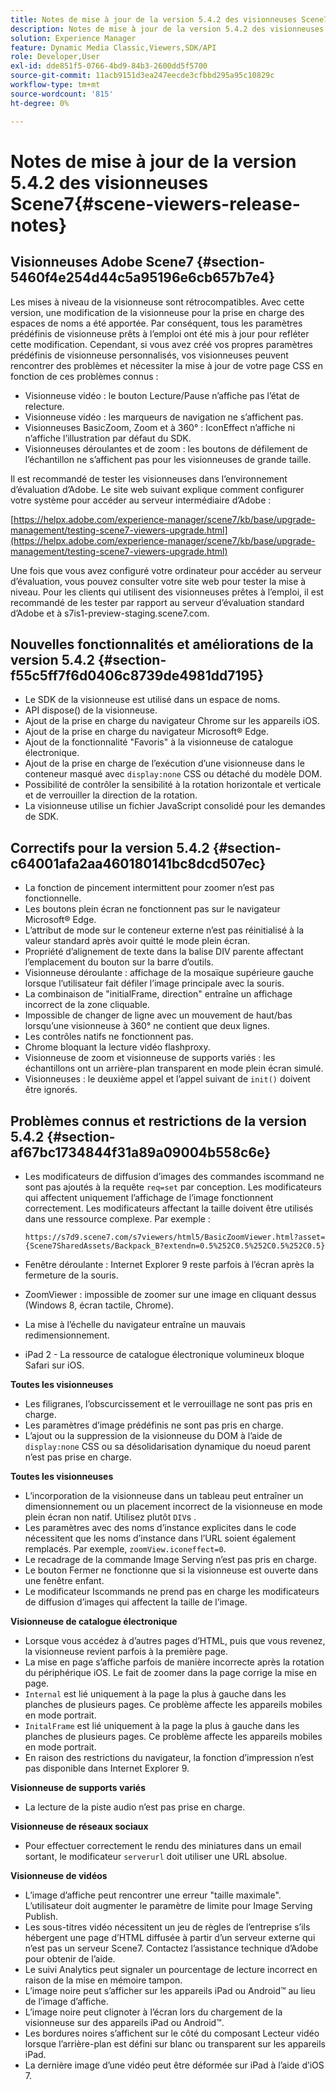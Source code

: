 ```yaml
---
title: Notes de mise à jour de la version 5.4.2 des visionneuses Scene7
description: Notes de mise à jour de la version 5.4.2 des visionneuses Scene7
solution: Experience Manager
feature: Dynamic Media Classic,Viewers,SDK/API
role: Developer,User
exl-id: dde851f5-0766-4bd9-84b3-2600dd5f5700
source-git-commit: 11acb9151d3ea247eecde3cfbbd295a95c10829c
workflow-type: tm+mt
source-wordcount: '815'
ht-degree: 0%

---
```


# Notes de mise à jour de la version 5.4.2 des visionneuses Scene7{#scene-viewers-release-notes}

## Visionneuses Adobe Scene7 {#section-5460f4e254d44c5a95196e6cb657b7e4}

Les mises à niveau de la visionneuse sont rétrocompatibles. Avec cette version, une modification de la visionneuse pour la prise en charge des espaces de noms a été apportée. Par conséquent, tous les paramètres prédéfinis de visionneuse prêts à l’emploi ont été mis à jour pour refléter cette modification. Cependant, si vous avez créé vos propres paramètres prédéfinis de visionneuse personnalisés, vos visionneuses peuvent rencontrer des problèmes et nécessiter la mise à jour de votre page CSS en fonction de ces problèmes connus :

* Visionneuse vidéo : le bouton Lecture/Pause n’affiche pas l’état de relecture.
* Visionneuse vidéo : les marqueurs de navigation ne s’affichent pas.
* Visionneuses BasicZoom, Zoom et à 360° : IconEffect n’affiche ni n’affiche l’illustration par défaut du SDK.
* Visionneuses déroulantes et de zoom : les boutons de défilement de l’échantillon ne s’affichent pas pour les visionneuses de grande taille.

Il est recommandé de tester les visionneuses dans l’environnement d’évaluation d’Adobe. Le site web suivant explique comment configurer votre système pour accéder au serveur intermédiaire d’Adobe :

[https://helpx.adobe.com/experience-manager/scene7/kb/base/upgrade-management/testing-scene7-viewers-upgrade.html](https://helpx.adobe.com/experience-manager/scene7/kb/base/upgrade-management/testing-scene7-viewers-upgrade.html)

Une fois que vous avez configuré votre ordinateur pour accéder au serveur d’évaluation, vous pouvez consulter votre site web pour tester la mise à niveau. Pour les clients qui utilisent des visionneuses prêtes à l’emploi, il est recommandé de les tester par rapport au serveur d’évaluation standard d’Adobe et à s7is1-preview-staging.scene7.com.

## Nouvelles fonctionnalités et améliorations de la version 5.4.2 {#section-f55c5ff7f6d0406c8739de4981dd7195}

* Le SDK de la visionneuse est utilisé dans un espace de noms.
* API dispose() de la visionneuse.
* Ajout de la prise en charge du navigateur Chrome sur les appareils iOS.
* Ajout de la prise en charge du navigateur Microsoft® Edge.
* Ajout de la fonctionnalité &quot;Favoris&quot; à la visionneuse de catalogue électronique.
* Ajout de la prise en charge de l’exécution d’une visionneuse dans le conteneur masqué avec `display:none` CSS ou détaché du modèle DOM.
* Possibilité de contrôler la sensibilité à la rotation horizontale et verticale et de verrouiller la direction de la rotation.
* La visionneuse utilise un fichier JavaScript consolidé pour les demandes de SDK.

## Correctifs pour la version 5.4.2 {#section-c64001afa2aa460180141bc8dcd507ec}

* La fonction de pincement intermittent pour zoomer n’est pas fonctionnelle.
* Les boutons plein écran ne fonctionnent pas sur le navigateur Microsoft® Edge.
* L’attribut de mode sur le conteneur externe n’est pas réinitialisé à la valeur standard après avoir quitté le mode plein écran.
* Propriété d’alignement de texte dans la balise DIV parente affectant l’emplacement du bouton sur la barre d’outils.
* Visionneuse déroulante : affichage de la mosaïque supérieure gauche lorsque l’utilisateur fait défiler l’image principale avec la souris.
* La combinaison de &quot;initialFrame, direction&quot; entraîne un affichage incorrect de la zone cliquable.
* Impossible de changer de ligne avec un mouvement de haut/bas lorsqu’une visionneuse à 360° ne contient que deux lignes.
* Les contrôles natifs ne fonctionnent pas.
* Chrome bloquant la lecture vidéo flashproxy.
* Visionneuse de zoom et visionneuse de supports variés : les échantillons ont un arrière-plan transparent en mode plein écran simulé.
* Visionneuses : le deuxième appel et l’appel suivant de `init()` doivent être ignorés.

## Problèmes connus et restrictions de la version 5.4.2 {#section-af67bc1734844f31a89a09004b558c6e}

* Les modificateurs de diffusion d’images des commandes iscommand ne sont pas ajoutés à la requête `req=set` par conception. Les modificateurs qui affectent uniquement l’affichage de l’image fonctionnent correctement. Les modificateurs affectant la taille doivent être utilisés dans une ressource complexe. Par exemple :

  ```
  https://s7d9.scene7.com/s7viewers/html5/BasicZoomViewer.html?asset= {Scene7SharedAssets/Backpack_B?extendn=0.5%252C0.5%252C0.5%252C0.5}
  ```

* Fenêtre déroulante : Internet Explorer 9 reste parfois à l’écran après la fermeture de la souris.
* ZoomViewer : impossible de zoomer sur une image en cliquant dessus (Windows 8, écran tactile, Chrome).
* La mise à l’échelle du navigateur entraîne un mauvais redimensionnement.
* iPad 2 - La ressource de catalogue électronique volumineux bloque Safari sur iOS.

**Toutes les visionneuses**

* Les filigranes, l’obscurcissement et le verrouillage ne sont pas pris en charge.
* Les paramètres d’image prédéfinis ne sont pas pris en charge.
* L’ajout ou la suppression de la visionneuse du DOM à l’aide de `display:none` CSS ou sa désolidarisation dynamique du noeud parent n’est pas prise en charge.

**Toutes les visionneuses**

* L’incorporation de la visionneuse dans un tableau peut entraîner un dimensionnement ou un placement incorrect de la visionneuse en mode plein écran non natif. Utilisez plutôt `DIV`s .
* Les paramètres avec des noms d’instance explicites dans le code nécessitent que les noms d’instance dans l’URL soient également remplacés. Par exemple, `zoomView.iconeffect=0`.
* Le recadrage de la commande Image Serving n’est pas pris en charge.
* Le bouton Fermer ne fonctionne que si la visionneuse est ouverte dans une fenêtre enfant.
* Le modificateur Iscommands ne prend pas en charge les modificateurs de diffusion d’images qui affectent la taille de l’image.

**Visionneuse de catalogue électronique**

* Lorsque vous accédez à d’autres pages d’HTML, puis que vous revenez, la visionneuse revient parfois à la première page.
* La mise en page s’affiche parfois de manière incorrecte après la rotation du périphérique iOS. Le fait de zoomer dans la page corrige la mise en page.
* `Internal` est lié uniquement à la page la plus à gauche dans les planches de plusieurs pages. Ce problème affecte les appareils mobiles en mode portrait.
* `InitalFrame` est lié uniquement à la page la plus à gauche dans les planches de plusieurs pages. Ce problème affecte les appareils mobiles en mode portrait.
* En raison des restrictions du navigateur, la fonction d’impression n’est pas disponible dans Internet Explorer 9.

**Visionneuse de supports variés**

* La lecture de la piste audio n’est pas prise en charge.

**Visionneuse de réseaux sociaux**

* Pour effectuer correctement le rendu des miniatures dans un email sortant, le modificateur `serverurl` doit utiliser une URL absolue.

**Visionneuse de vidéos**

* L’image d’affiche peut rencontrer une erreur &quot;taille maximale&quot;. L’utilisateur doit augmenter le paramètre de limite pour Image Serving Publish.
* Les sous-titres vidéo nécessitent un jeu de règles de l’entreprise s’ils hébergent une page d’HTML diffusée à partir d’un serveur externe qui n’est pas un serveur Scene7. Contactez l’assistance technique d’Adobe pour obtenir de l’aide.
* Le suivi Analytics peut signaler un pourcentage de lecture incorrect en raison de la mise en mémoire tampon.
* L’image noire peut s’afficher sur les appareils iPad ou Android™ au lieu de l’image d’affiche.
* L’image noire peut clignoter à l’écran lors du chargement de la visionneuse sur des appareils iPad ou Android™.
* Les bordures noires s’affichent sur le côté du composant Lecteur vidéo lorsque l’arrière-plan est défini sur blanc ou transparent sur les appareils iPad.
* La dernière image d’une vidéo peut être déformée sur iPad à l’aide d’iOS 7.
